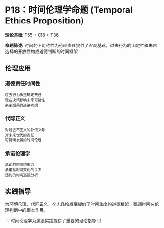 # P18：时间伦理学命题 (Temporal Ethics Proposition)  

**理论基础**: T55 + C18 + T36  

**命题陈述**: 时间的不对称性为伦理责任提供了客观基础，过去行为的固定性和未来选择的开放性构成道德判断的时间框架  

## 伦理应用  

### 道德责任时间性  
```  
过去行为承担确定责任  
现在决策影响未来可能性  
未来后果的道德考虑  
```  

### 代际正义  
```  
对过去不正义的补偿义务  
对未来世代的责任  
可持续发展的时间伦理  
```  

### 承诺伦理学  
```  
承诺的时间约束力  
承诺与时间变化的关系  
违约的时间道德分析  
```  

## 实践指导  

为环境伦理、代际正义、个人品格发展提供了时间维度的道德框架，强调时间在伦理判断中的根本作用。  

∴ 时间伦理学为道德实践提供了重要的理论指导 □  